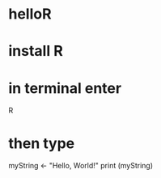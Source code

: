 # helloR
# install R 
# in terminal enter
R
# then type
myString <- "Hello, World!"
print (myString)

